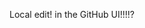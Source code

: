 
Local edit! in the GitHub UI!!!!?
<!--stackedit_data:
eyJoaXN0b3J5IjpbMjAxMzExMDgxOCwxMjg4ODk4MjQwLDg1MD
UyNDU5NV19
-->